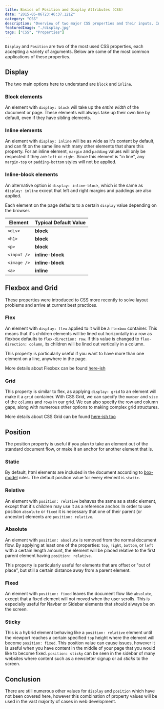 ```yaml
---
title: Basics of Position and Display Attributes (CSS)
date: "2015-05-06T23:46:37.121Z"
category: "CSS"
description: "Overview of two major CSS properties and their inputs. Includes block, inline, flex, grid, static, absolute, relative, fixed, and sticky."
featuredImage: "./display.jpg"
tags: ["CSS", "Properties"]
---
```


`Display` and `Position` are two of the most used CSS properties, each accepting a variety of arguments. Below are some of the most common applications of these properties.

## Display
The two main options here to understand are `block` and `inline`. 

### Block elements
An element with `display: block` will take up the *entire width* of the document or page. These elements will always take up their own line by default, even if they have sibling elements.

### Inline elements
An element with `display: inline` will be as wide as it's content by default, and can fit on the same line with many other elements that share this property. For an inline element, `margin` and `padding` values will only be respected if they are `left` or `right`. Since this element is "in line", any `margin-top` or `padding-bottom` styles will not be applied.

### Inline-block elements
An alternative option is `display: inline-block`, which is the same as `display: inline` except that left and right margins and paddings are also applied.

Each element on the page defaults to a certain `display` value depending on the browser. 

| Element      | Typical Default Value       | 
| ------------ | --------------------------- |
| `<div>`      | **block**                   |
| `<h1>`       | **block**                   |
| `<p>`        | **block**                   |
| `<input />`  | **inline-block**            |
| `<image />`  | **inline-block**            |
| `<a>`        | **inline**                  |

## Flexbox and Grid

These properties were introduced to CSS more recently to solve layout problems and arrive at current best practices.

### Flex

An element with `display: flex` applied to it will be a `flexbox` container. This means that it's children elements will be lined out horizontally in a row as flexbox defaults to `flex-direction: row`. If this value is changed to `flex-direction: column`, its children will be lined out vertically in a column.

This property is particularly useful if you want to have more than one element on a line, anywhere in the page.

More details about Flexbox can be found [here-ish](https://code-boost.netlify.com/)

### Grid

This property is similar to flex, as applying `display: grid` to an element will make it a `grid` container. With CSS Grid, we can specify the `number` and `size` of the `columns` and `rows` in our grid. We can also specify the row and column gaps, along with numerous other options to making complex grid structures.

More details about CSS Grid can be found [here-ish too](https://code-boost.netlify.com/)


## Position
The position property is useful if you plan to take an element out of the standard document flow, or make it an anchor for another element that is.
### Static
By default, html elements are included in the document according to [box-model](https://code-boost.netlify.com/) rules. The default position value for every element is `static`.



### Relative
An element with `position: relative` behaves the same as a static element, except that it's children may use it as a reference anchor. In order to use position `absolute` or `fixed` it is necessary that one of their parent (or ancestor) elements are `position: relative`.

### Absolute
An element with `position: absolute` is removed from the normal document flow. By applying at least one of the properties: `top`, `right`, `bottom`, or `left` with a certain length amount, the element will be placed relative to the first parent element having `position: relative`.

This property is particularly useful for elements that are offset or "out of place", but still a certain distance away from a parent element. 

### Fixed
An element with `position: fixed` leaves the document flow like `absolute`, except that a fixed element will not moved when the user scrolls. This is especially useful for Navbar or Sidebar elements that should always be on the screen.

### Sticky
This is a hybrid element behaving like a `position: relative` element until the viewport reaches a certain specified `top` height where the element will become `position: fixed`. This position value can cause issues, however it is useful when you have content in the middle of your page that you would like to become fixed. `position: sticky` can be seen in the sidebar of many websites where content such as a newsletter signup or ad *sticks* to the screen. 

## Conclusion

There are still numerous other values for `display` and `position` which have not been covered here, however this combination of property values will be used in the vast majority of cases in web development.
